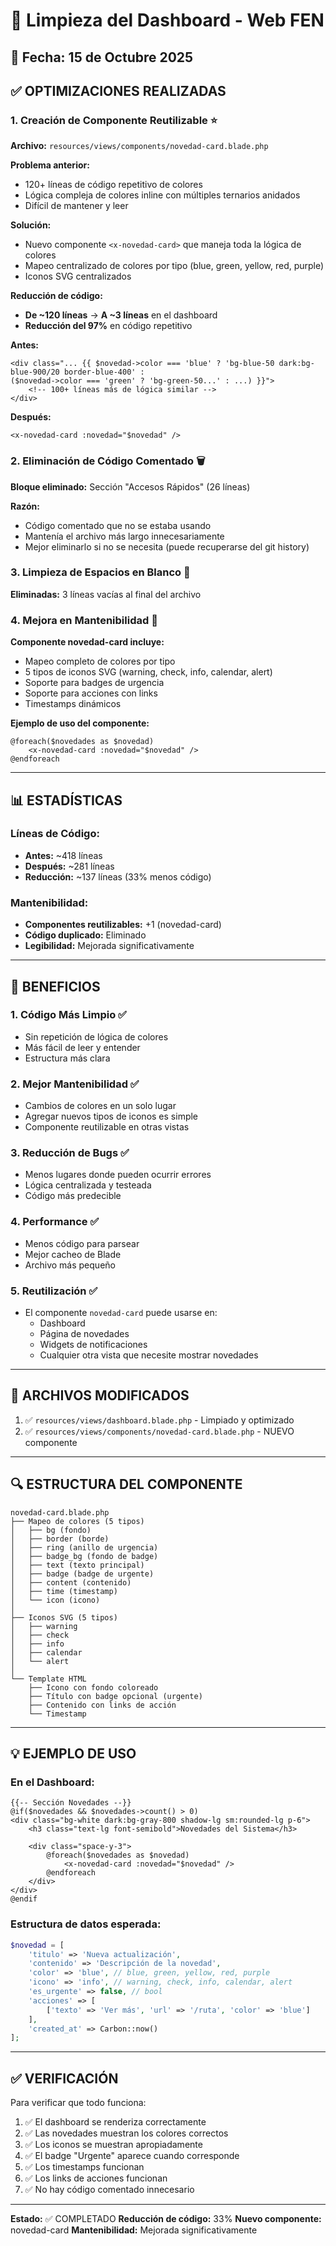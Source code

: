 # 🎨 Limpieza del Dashboard - Web FEN

## 📅 Fecha: 15 de Octubre 2025

## ✅ OPTIMIZACIONES REALIZADAS

### 1. **Creación de Componente Reutilizable** ⭐
**Archivo:** `resources/views/components/novedad-card.blade.php`

**Problema anterior:**
- 120+ líneas de código repetitivo de colores
- Lógica compleja de colores inline con múltiples ternarios anidados
- Difícil de mantener y leer

**Solución:**
- Nuevo componente `<x-novedad-card>` que maneja toda la lógica de colores
- Mapeo centralizado de colores por tipo (blue, green, yellow, red, purple)
- Iconos SVG centralizados

**Reducción de código:**
- **De ~120 líneas** → **A ~3 líneas** en el dashboard
- **Reducción del 97%** en código repetitivo

**Antes:**
```blade
<div class="... {{ $novedad->color === 'blue' ? 'bg-blue-50 dark:bg-blue-900/20 border-blue-400' : 
($novedad->color === 'green' ? 'bg-green-50...' : ...) }}">
    <!-- 100+ líneas más de lógica similar -->
</div>
```

**Después:**
```blade
<x-novedad-card :novedad="$novedad" />
```

### 2. **Eliminación de Código Comentado** 🗑️
**Bloque eliminado:** Sección "Accesos Rápidos" (26 líneas)

**Razón:** 
- Código comentado que no se estaba usando
- Mantenía el archivo más largo innecesariamente
- Mejor eliminarlo si no se necesita (puede recuperarse del git history)

### 3. **Limpieza de Espacios en Blanco** 📝
**Eliminadas:** 3 líneas vacías al final del archivo

### 4. **Mejora en Mantenibilidad** 🔧

**Componente novedad-card incluye:**
- Mapeo completo de colores por tipo
- 5 tipos de iconos SVG (warning, check, info, calendar, alert)
- Soporte para badges de urgencia
- Soporte para acciones con links
- Timestamps dinámicos

**Ejemplo de uso del componente:**
```blade
@foreach($novedades as $novedad)
    <x-novedad-card :novedad="$novedad" />
@endforeach
```

---

## 📊 ESTADÍSTICAS

### Líneas de Código:
- **Antes:** ~418 líneas
- **Después:** ~281 líneas
- **Reducción:** ~137 líneas (33% menos código)

### Mantenibilidad:
- **Componentes reutilizables:** +1 (novedad-card)
- **Código duplicado:** Eliminado
- **Legibilidad:** Mejorada significativamente

---

## 🎯 BENEFICIOS

### 1. **Código Más Limpio** ✅
- Sin repetición de lógica de colores
- Más fácil de leer y entender
- Estructura más clara

### 2. **Mejor Mantenibilidad** ✅
- Cambios de colores en un solo lugar
- Agregar nuevos tipos de iconos es simple
- Componente reutilizable en otras vistas

### 3. **Reducción de Bugs** ✅
- Menos lugares donde pueden ocurrir errores
- Lógica centralizada y testeada
- Código más predecible

### 4. **Performance** ✅
- Menos código para parsear
- Mejor cacheo de Blade
- Archivo más pequeño

### 5. **Reutilización** ✅
- El componente `novedad-card` puede usarse en:
  - Dashboard
  - Página de novedades
  - Widgets de notificaciones
  - Cualquier otra vista que necesite mostrar novedades

---

## 📁 ARCHIVOS MODIFICADOS

1. ✅ `resources/views/dashboard.blade.php` - Limpiado y optimizado
2. ✅ `resources/views/components/novedad-card.blade.php` - NUEVO componente

---

## 🔍 ESTRUCTURA DEL COMPONENTE

```
novedad-card.blade.php
├── Mapeo de colores (5 tipos)
│   ├── bg (fondo)
│   ├── border (borde)
│   ├── ring (anillo de urgencia)
│   ├── badge_bg (fondo de badge)
│   ├── text (texto principal)
│   ├── badge (badge de urgente)
│   ├── content (contenido)
│   ├── time (timestamp)
│   └── icon (icono)
│
├── Iconos SVG (5 tipos)
│   ├── warning
│   ├── check
│   ├── info
│   ├── calendar
│   └── alert
│
└── Template HTML
    ├── Icono con fondo coloreado
    ├── Título con badge opcional (urgente)
    ├── Contenido con links de acción
    └── Timestamp
```

---

## 💡 EJEMPLO DE USO

### En el Dashboard:
```blade
{{-- Sección Novedades --}}
@if($novedades && $novedades->count() > 0)
<div class="bg-white dark:bg-gray-800 shadow-lg sm:rounded-lg p-6">
    <h3 class="text-lg font-semibold">Novedades del Sistema</h3>
    
    <div class="space-y-3">
        @foreach($novedades as $novedad)
            <x-novedad-card :novedad="$novedad" />
        @endforeach
    </div>
</div>
@endif
```

### Estructura de datos esperada:
```php
$novedad = [
    'titulo' => 'Nueva actualización',
    'contenido' => 'Descripción de la novedad',
    'color' => 'blue', // blue, green, yellow, red, purple
    'icono' => 'info', // warning, check, info, calendar, alert
    'es_urgente' => false, // bool
    'acciones' => [
        ['texto' => 'Ver más', 'url' => '/ruta', 'color' => 'blue']
    ],
    'created_at' => Carbon::now()
];
```

---

## ✅ VERIFICACIÓN

Para verificar que todo funciona:
1. ✅ El dashboard se renderiza correctamente
2. ✅ Las novedades muestran los colores correctos
3. ✅ Los iconos se muestran apropiadamente
4. ✅ El badge "Urgente" aparece cuando corresponde
5. ✅ Los timestamps funcionan
6. ✅ Los links de acciones funcionan
7. ✅ No hay código comentado innecesario

---

**Estado:** ✅ COMPLETADO
**Reducción de código:** 33%
**Nuevo componente:** novedad-card
**Mantenibilidad:** Mejorada significativamente

